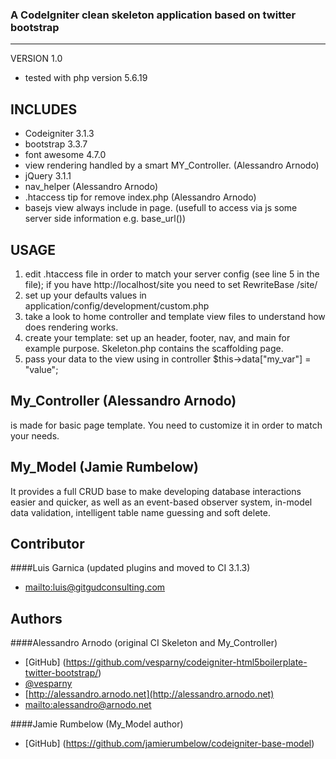 ### A CodeIgniter clean skeleton application based on twitter bootstrap
---------------------------------------------------

  VERSION 1.0

* tested with php version 5.6.19

INCLUDES 
-------------------
* Codeigniter 3.1.3
* bootstrap 3.3.7
* font awesome 4.7.0
* view rendering handled by a smart MY_Controller. (Alessandro Arnodo)
* jQuery 3.1.1
* nav_helper (Alessandro Arnodo)
* .htaccess tip for remove index.php (Alessandro Arnodo)
* basejs view always include in page. (usefull to access via js some server side information e.g. base_url())

USAGE
-------------------
1. edit .htaccess file in order to match your server config (see line 5 in the file);
	if you have http://localhost/site you need to set RewriteBase /site/
2. set up your defaults values in application/config/development/custom.php
3. take a look to home controller and template view files to understand how does rendering works.
4. create your template: set up an header, footer, nav, and main for example purpose. Skeleton.php contains the scaffolding page.
5. pass your data to the view using in controller $this->data["my_var"] = "value";

My_Controller (Alessandro Arnodo)
------------------- 
is made for basic page template.
You need to customize it in order to match your needs.

My_Model (Jamie Rumbelow)
------------------- 
It provides a full CRUD base to make developing database interactions easier and quicker, 
as well as an event-based observer system, in-model data validation, intelligent table name guessing and soft delete.



## Contributor

####Luis Garnica (updated plugins and moved to CI 3.1.3)

+	<mailto:luis@gitgudconsulting.com>


## Authors

####Alessandro Arnodo (original CI Skeleton and My_Controller)

+	[GitHub] (https://github.com/vesparny/codeigniter-html5boilerplate-twitter-bootstrap/)
+	[@vesparny](https://twitter.com/vesparny)
+	[http://alessandro.arnodo.net](http://alessandro.arnodo.net)
+	<mailto:alessandro@arnodo.net>

####Jamie Rumbelow (My_Model author)

+	[GitHub] (https://github.com/jamierumbelow/codeigniter-base-model)




